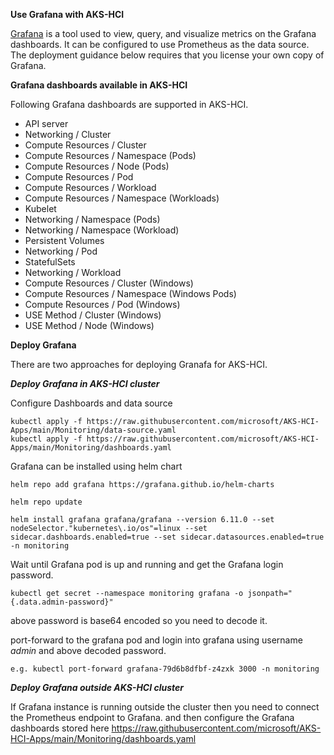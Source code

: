 **Use Grafana with AKS-HCI**

[Grafana](https://github.com/grafana/grafana) is a tool used to view, query, and visualize metrics on the Grafana dashboards. It can be configured to use Prometheus as the data source. The deployment guidance below requires that you license your own copy of Grafana.
 

**Grafana dashboards available in AKS-HCI**

Following Grafana dashboards are supported in AKS-HCI.

- API server
- Networking / Cluster
- Compute Resources / Cluster
- Compute Resources / Namespace (Pods)
- Compute Resources / Node (Pods)
- Compute Resources / Pod
- Compute Resources / Workload
- Compute Resources / Namespace (Workloads)
- Kubelet
- Networking / Namespace (Pods)
- Networking / Namespace (Workload)
- Persistent Volumes
- Networking / Pod
- StatefulSets
- Networking / Workload
- Compute Resources / Cluster (Windows)
- Compute Resources / Namespace (Windows Pods)
- Compute Resources / Pod (Windows)
- USE Method / Cluster (Windows)
- USE Method / Node (Windows)



**Deploy Grafana**

There are two approaches for deploying Granafa for AKS-HCI.

 

***Deploy Grafana in AKS-HCI cluster***

Configure Dashboards and data source
```
kubectl apply -f https://raw.githubusercontent.com/microsoft/AKS-HCI-Apps/main/Monitoring/data-source.yaml
kubectl apply -f https://raw.githubusercontent.com/microsoft/AKS-HCI-Apps/main/Monitoring/dashboards.yaml
```
Grafana can be installed using helm chart

```
helm repo add grafana https://grafana.github.io/helm-charts

helm repo update

helm install grafana grafana/grafana --version 6.11.0 --set nodeSelector."kubernetes\.io/os"=linux --set sidecar.dashboards.enabled=true --set sidecar.datasources.enabled=true -n monitoring
```
Wait until Grafana pod is up and running and get the Grafana login password.
```
kubectl get secret --namespace monitoring grafana -o jsonpath="{.data.admin-password}"
```
above password is base64 encoded so you need to decode it.

port-forward to the grafana pod and login into grafana using username *admin* and above decoded password.
```
e.g. kubectl port-forward grafana-79d6b8dfbf-z4zxk 3000 -n monitoring
```
 

***Deploy Grafana outside AKS-HCI cluster***

If Grafana instance is running outside the cluster then you need to connect the Prometheus endpoint to Grafana.
and then configure the Grafana dashboards stored here https://raw.githubusercontent.com/microsoft/AKS-HCI-Apps/main/Monitoring/dashboards.yaml
